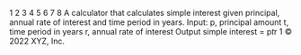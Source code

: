 1
2
3
4
5
6
7
8
A calculator that calculates simple interest given principal, annual rate of interest and time period in years.
Input:
   p, principal amount
   t, time period in years
   r, annual rate of interest
Output
   simple interest = p*t*r
   1
© 2022 XYZ, Inc.
